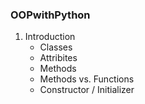 ### OOPwithPython
1. Introduction
   * Classes
   * Attribites
   * Methods
   * Methods vs. Functions
   * Constructor / Initializer
